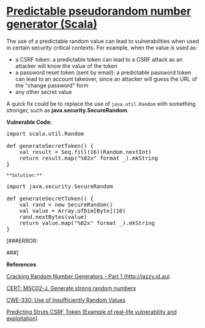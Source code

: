 # [Predictable pseudorandom number generator (Scala)](https://find-sec-bugs.github.io/bugs.htm#PREDICTABLE_RANDOM_SCALA)

The use of a predictable random value can lead to vulnerabilities when used in certain security critical contexts. For example, when the value is used as:

*   a CSRF token: a predictable token can lead to a CSRF attack as an attacker will know the value of the token
*   a password reset token (sent by email): a predictable password token can lead to an account takeover, since an attacker will guess the URL of the "change password" form
*   any other secret value

A quick fix could be to replace the use of `java.util.Random` with something stronger, such as **java.security.SecureRandom**.

**Vulnerable Code:**  

<pre>import scala.util.Random

def generateSecretToken() {
    val result = Seq.fill(16)(Random.nextInt)
    return result.map("%02x" format _).mkString
}</pre>

    **Solution:**

<pre>import java.security.SecureRandom

def generateSecretToken() {
    val rand = new SecureRandom()
    val value = Array.ofDim[Byte](16)
    rand.nextBytes(value)
    return value.map("%02x" format _).mkString
}</pre>

[###ERROR: 
<!--<p>
<b>Solution:</b>
<pre>import java.security.SecureRandom
import scala.util.Random._

def generateSecretToken() {
    val secRandom = javaRandomToRandom(new SecureRandom())
    val result = Seq.fill(16)(secRandom.nextInt)
    return result.map("%02x" format _).mkString
}</pre>
</p>--> ###]

**References**  

[Cracking Random Number Generators - Part 1 (http://jazzy.id.au)](https://jazzy.id.au/2010/09/20/cracking_random_number_generators_part_1.html)  

[CERT: MSC02-J. Generate strong random numbers](https://www.securecoding.cert.org/confluence/display/java/MSC02-J.+Generate+strong+random+numbers)  

[CWE-330: Use of Insufficiently Random Values](https://cwe.mitre.org/data/definitions/330.html)  

[Predicting Struts CSRF Token (Example of real-life vulnerability and exploitation)](https://blog.h3xstream.com/2014/12/predicting-struts-csrf-token-cve-2014.html)